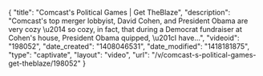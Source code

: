 {
    "title": "Comcast's Political Games | Get TheBlaze",
    "description": "Comcast's top merger lobbyist, David Cohen, and President Obama are very cozy \u2014 so cozy, in fact, that during a Democrat fundraiser at Cohen's house, President Obama quipped, \u201cI have...",
    "videoid": "198052",
    "date_created": "1408046531",
    "date_modified": "1418181875",
    "type": "captivate",
    "layout": "video",
    "url": "\/v\/comcast-s-political-games-get-theblaze\/198052"
}